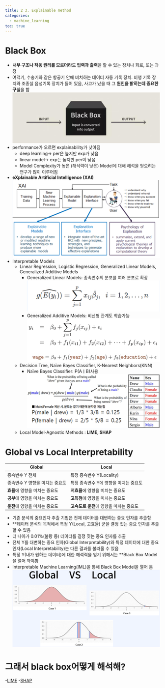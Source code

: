 ```yaml
---
title: 2 3. Explainable method
categories:
  - machine_learning
toc: true
---
```


# Black Box
- **내부 구조나 작동 원리를 모르더라도 입력과 출력**을 할 수 있는 장치나 회로, 또는 과정 
- 여객기, 수송기와 같은 항공기 안에 비치하는 데이터 자동 기록 장치. 비행 기록 장치와 조종실 음성기록 장치가 들어 있음, 사고가 났을 때 그 **원인을 밝히는데 중요한 구실**을 함
	![image](https://github.com/code7ssage/code7ssage.github.io/blob/master/assets/attached%20file/Pasted%20image%2020240109120305.png?raw=true)
- performance가 오르면 explainability가 낮아짐
	- deep learning-> per은 높지만 exp가 낮음
	- linear model-> exp는 높지만 per이 낮음
	- Model Complexity가 높은 (해석력이 낮은) Model에 대해 해석을 얻으려는 연구가 많이 이루어짐
- **eXplainable Artificial Intelligence (XAI)**
	![image](https://github.com/code7ssage/code7ssage.github.io/blob/master/assets/attached%20file/Pasted%20image%2020240109120530.png?raw=true)
- Interpretable Models
	- Linear Regression, Logistic Regression, Generalized Linear Models, Generalized Additive Models
		- Generalized Linear Models: 종속변수의 분포를 여러 분포로 확장
			![image](https://github.com/code7ssage/code7ssage.github.io/blob/master/assets/attached%20file/Pasted%20image%2020240109121252.png?raw=true)
		- Generalized Additive Models: 비선형 관계도 학습가능
			![image](https://github.com/code7ssage/code7ssage.github.io/blob/master/assets/attached%20file/Pasted%20image%2020240109121333.png?raw=true)
	- Decision Tree, Naïve Bayes Classifier, K-Nearest Neighbors(KNN) 
		- Naïve Bayes Classifier: P(AㅣB)사용
			![image](https://github.com/code7ssage/code7ssage.github.io/blob/master/assets/attached%20file/Pasted%20image%2020240109121455.png?raw=true)
	- Local Model-Agnostic Methods : **LIME, SHAP**
# Global vs Local Interpretability
| Global | Local |
| ---- | ---- |
| 종속변수 Y 전체 | 특정 종속변수 Y(Locality) |
| 종속변수 Y 영향을 미치는 중요도 | 특정 종속변수 Y에 영향을 미치는 중요도 |
| **효율**에 영향을 미치는 중요도 | **저효율**에 영향을 미치는 중요도 |
| **공부**에 영향을 미치는 중요도 | **고득점**에 영향을 미치는 중요도 |
| **운전**에 영향을 미치는 중요도 | **고속도로 운전**에 영향을 미치는 중요도 |
- 기존 분석의 중요인자 추출 기법은 전체 데이터를 대변하는 중요 인자를 추출함 
- **데이터 분석의 목적에서 특정 Y(Local, 고효율) 군을 결정 짓는 중요 인자를 추출할 수 있음
- 더 나아가 0.01%(불량 등) 데이터를 결정 짓는 중요 인자를 추출 
- 전체 Y를 대변하는 중요 인자(Global Interpretability)와 특정 데이터에 대한 중요 인자(Local Interpretability)는 다른 결과를 불러올 수 있음 
- 특정 Y(내가 원하는 데이터)에 대한 해석력을 얻기 위해서는 **Black Box Model을 열어 봐야함 
- Interpretable Machine Learning(IML)을 통해 Black Box Model을 열어 봄
	![image](https://github.com/code7ssage/code7ssage.github.io/blob/master/assets/attached%20file/Pasted%20image%2020240109122225.png?raw=true)

# 그래서 black box어떻게 해석해?
-[LIME](https://code7ssage.github.io/key_terms/LIME//)
-[SHAP](https://code7ssage.github.io/key_terms/SHAP//)